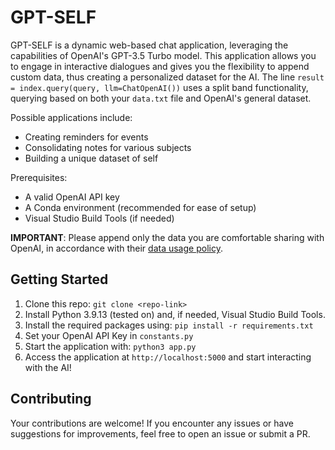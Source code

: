 # GPT-SELF

GPT-SELF is a dynamic web-based chat application, leveraging the capabilities of OpenAI's GPT-3.5 Turbo model. This application allows you to engage in interactive dialogues and gives you the flexibility to append custom data, thus creating a personalized dataset for the AI. The line `result = index.query(query, llm=ChatOpenAI())` uses a split band functionality, querying based on both your `data.txt` file and OpenAI's general dataset.

Possible applications include:
- Creating reminders for events
- Consolidating notes for various subjects
- Building a unique dataset of self

Prerequisites:
- A valid OpenAI API key
- A Conda environment (recommended for ease of setup)
- Visual Studio Build Tools (if needed)

**IMPORTANT**: Please append only the data you are comfortable sharing with OpenAI, in accordance with their [data usage policy](https://openai.com/policies/api-data-usage-policies).

## Getting Started

1. Clone this repo: `git clone <repo-link>`
2. Install Python 3.9.13 (tested on) and, if needed, Visual Studio Build Tools.
3. Install the required packages using: `pip install -r requirements.txt`
4. Set your OpenAI API Key in `constants.py`
5. Start the application with: `python3 app.py`
6. Access the application at `http://localhost:5000` and start interacting with the AI!

## Contributing

Your contributions are welcome! If you encounter any issues or have suggestions for improvements, feel free to open an issue or submit a PR.

